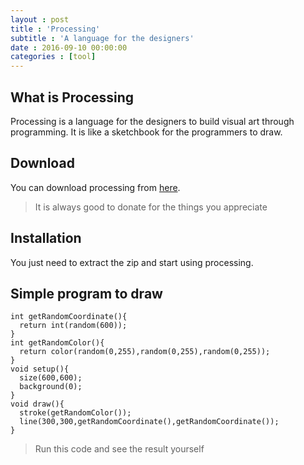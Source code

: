 ```yaml
---
layout : post
title : 'Processing'
subtitle : 'A language for the designers'
date : 2016-09-10 00:00:00
categories : [tool]
---
```


## What is Processing
Processing is a language for the designers to build visual art through programming. It is like a sketchbook for the programmers to draw.


## Download
You can download processing from [here](https://processing.org/download/).

> It is always good to donate for the things you appreciate

## Installation
You just need to extract the zip and start using processing.


## Simple program to draw

~~~~
int getRandomCoordinate(){
  return int(random(600));
}
int getRandomColor(){
  return color(random(0,255),random(0,255),random(0,255));
}
void setup(){
  size(600,600);
  background(0);
}
void draw(){
  stroke(getRandomColor());
  line(300,300,getRandomCoordinate(),getRandomCoordinate());
}
~~~~

> Run this code and see the result yourself
